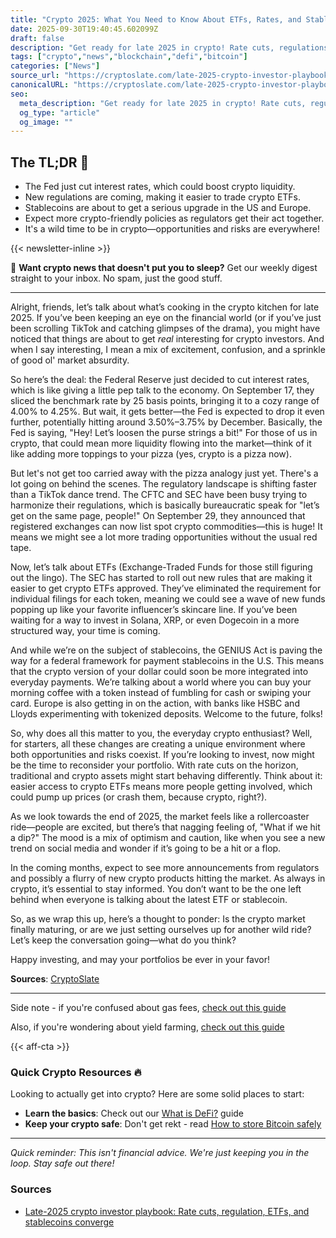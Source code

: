 ```yaml
---
title: "Crypto 2025: What You Need to Know About ETFs, Rates, and Stablecoins"
date: 2025-09-30T19:40:45.602099Z
draft: false
description: "Get ready for late 2025 in crypto! Rate cuts, regulations, and ETFs are reshaping the landscape for Bitcoin and DeFi investors."
tags: ["crypto","news","blockchain","defi","bitcoin"]
categories: ["News"]
source_url: "https://cryptoslate.com/late-2025-crypto-investor-playbook-rate-cuts-regulation-etfs-and-stablecoins-converge/"
canonicalURL: "https://cryptoslate.com/late-2025-crypto-investor-playbook-rate-cuts-regulation-etfs-and-stablecoins-converge/"
seo:
  meta_description: "Get ready for late 2025 in crypto! Rate cuts, regulations, and ETFs are reshaping the landscape for Bitcoin and DeFi investors."
  og_type: "article"
  og_image: ""
---
```


## The TL;DR 📝

- The Fed just cut interest rates, which could boost crypto liquidity.
- New regulations are coming, making it easier to trade crypto ETFs.
- Stablecoins are about to get a serious upgrade in the US and Europe.
- Expect more crypto-friendly policies as regulators get their act together.
- It's a wild time to be in crypto—opportunities and risks are everywhere!

{{< newsletter-inline >}}

📧 **Want crypto news that doesn't put you to sleep?** Get our weekly digest straight to your inbox. No spam, just the good stuff.

---

Alright, friends, let’s talk about what’s cooking in the crypto kitchen for late 2025. If you’ve been keeping an eye on the financial world (or if you’ve just been scrolling TikTok and catching glimpses of the drama), you might have noticed that things are about to get *real* interesting for crypto investors. And when I say interesting, I mean a mix of excitement, confusion, and a sprinkle of good ol' market absurdity. 

So here’s the deal: the Federal Reserve just decided to cut interest rates, which is like giving a little pep talk to the economy. On September 17, they sliced the benchmark rate by 25 basis points, bringing it to a cozy range of 4.00% to 4.25%. But wait, it gets better—the Fed is expected to drop it even further, potentially hitting around 3.50%–3.75% by December. Basically, the Fed is saying, "Hey! Let’s loosen the purse strings a bit!" For those of us in crypto, that could mean more liquidity flowing into the market—think of it like adding more toppings to your pizza (yes, crypto is a pizza now). 

But let's not get too carried away with the pizza analogy just yet. There's a lot going on behind the scenes. The regulatory landscape is shifting faster than a TikTok dance trend. The CFTC and SEC have been busy trying to harmonize their regulations, which is basically bureaucratic speak for "let’s get on the same page, people!" On September 29, they announced that registered exchanges can now list spot crypto commodities—this is huge! It means we might see a lot more trading opportunities without the usual red tape. 

Now, let’s talk about ETFs (Exchange-Traded Funds for those still figuring out the lingo). The SEC has started to roll out new rules that are making it easier to get crypto ETFs approved. They’ve eliminated the requirement for individual filings for each token, meaning we could see a wave of new funds popping up like your favorite influencer’s skincare line. If you’ve been waiting for a way to invest in Solana, XRP, or even Dogecoin in a more structured way, your time is coming. 

And while we’re on the subject of stablecoins, the GENIUS Act is paving the way for a federal framework for payment stablecoins in the U.S. This means that the crypto version of your dollar could soon be more integrated into everyday payments. We’re talking about a world where you can buy your morning coffee with a token instead of fumbling for cash or swiping your card. Europe is also getting in on the action, with banks like HSBC and Lloyds experimenting with tokenized deposits. Welcome to the future, folks! 

So, why does all this matter to you, the everyday crypto enthusiast? Well, for starters, all these changes are creating a unique environment where both opportunities and risks coexist. If you’re looking to invest, now might be the time to reconsider your portfolio. With rate cuts on the horizon, traditional and crypto assets might start behaving differently. Think about it: easier access to crypto ETFs means more people getting involved, which could pump up prices (or crash them, because crypto, right?). 

As we look towards the end of 2025, the market feels like a rollercoaster ride—people are excited, but there’s that nagging feeling of, "What if we hit a dip?" The mood is a mix of optimism and caution, like when you see a new trend on social media and wonder if it’s going to be a hit or a flop. 

In the coming months, expect to see more announcements from regulators and possibly a flurry of new crypto products hitting the market. As always in crypto, it’s essential to stay informed. You don’t want to be the one left behind when everyone is talking about the latest ETF or stablecoin. 

So, as we wrap this up, here’s a thought to ponder: Is the crypto market finally maturing, or are we just setting ourselves up for another wild ride? Let’s keep the conversation going—what do you think? 

Happy investing, and may your portfolios be ever in your favor! 

**Sources**: [CryptoSlate](https://cryptoslate.com/late-2025-crypto-investor-playbook-rate-cuts-regulation-etfs-and-stablecoins-converge/)

---

Side note - if you're confused about gas fees, [check out this guide](/pages/ethereum-gas-fees-guide/)

Also, if you're wondering about yield farming, [check out this guide](/pages/yield-farming-explained/)

{{< aff-cta >}}

### Quick Crypto Resources 🔥

Looking to actually get into crypto? Here are some solid places to start:
- **Learn the basics**: Check out our [What is DeFi?](/pages/what-is-defi/) guide
- **Keep your crypto safe**: Don't get rekt - read [How to store Bitcoin safely](/pages/how-to-store-bitcoin-safely/)


---

_Quick reminder: This isn't financial advice. We're just keeping you in the loop. Stay safe out there!_

### Sources
- [Late-2025 crypto investor playbook: Rate cuts, regulation, ETFs, and stablecoins converge](https://cryptoslate.com/late-2025-crypto-investor-playbook-rate-cuts-regulation-etfs-and-stablecoins-converge/)

